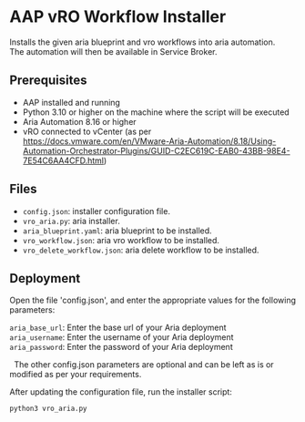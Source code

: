 AAP vRO Workflow Installer
==========================

Installs the given aria blueprint and vro workflows into aria automation.  
The automation will then be available in Service Broker.
 
## Prerequisites

-   AAP installed and running
-   Python 3.10 or higher on the machine where the script will be executed
-   Aria Automation 8.16 or higher
-   vRO connected to vCenter (as per https://docs.vmware.com/en/VMware-Aria-Automation/8.18/Using-Automation-Orchestrator-Plugins/GUID-C2EC619C-EAB0-43BB-98E4-7E54C6AA4CFD.html)


## Files 
- `config.json`: installer configuration file.
- `vro_aria.py`: aria installer.
- `aria_blueprint.yaml`: aria blueprint to be installed.
- `vro_workflow.json`: aria vro workflow to be installed.
- `vro_delete_workflow.json`: aria delete workflow to be installed.


 

## Deployment

Open the file 'config.json', and enter the appropriate values for the following
parameters:


`aria_base_url`: Enter the base url of your Aria deployment  
`aria_username`: Enter the username of your Aria deployment  
`aria_password`: Enter the password of your Aria deployment

 
The other config.json parameters are optional and can be left as is or modified
as per your requirements.

After updating the configuration file, run the installer script:

~~~~~~~~~~~~~~~~~~~~~~~~~~~~~~~~~~~~~~~~~~~~~~~~~~~~~~~~~~~~~~~~~~~~~~~~~~~ bash
python3 vro_aria.py
~~~~~~~~~~~~~~~~~~~~~~~~~~~~~~~~~~~~~~~~~~~~~~~~~~~~~~~~~~~~~~~~~~~~~~~~~~~~~~~~

